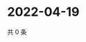 # 2022-04-19

共 0 条

<!-- BEGIN WEIBO -->
<!-- 最后更新时间 Tue Apr 19 2022 05:11:36 GMT+0800 (China Standard Time) -->

<!-- END WEIBO -->
